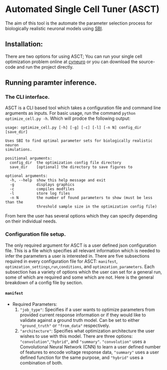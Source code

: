 # Automated Single Cell Tuner (ASCT)
The aim of this tool is the automate the parameter selection process for biologically realistic neuronal models using [SBI](https://www.mackelab.org/sbi/).

## Installation:
There are two options for using ASCT; You can run your single cell optimization problem online at [cyneuro](https://engineering.missouri.edu/research/research-initiatives/cyneuro/) or you can download the source-code and run the project directly.

## Running paramter inference.
### The CLI interface.
ASCT is a CLI based tool which takes a configuration file and command line arguments as inputs. For basic usage, run the command ```python optimize_cell.py -h```. Which will prodce the following output:
```
usage: optimize_cell.py [-h] [-g] [-c] [-l] [-n N] config_dir [save_dir]

Uses SBI to find optimal parameter sets for biologically realistic neuron
simulations.

positional arguments:
  config_dir  the optimization config file directory
  save_dir    [optional] the directory to save figures to

optional arguments:
  -h, --help  show this help message and exit
  -g          displays graphics
  -c          compiles modfiles
  -l          store log files
  -n N        the number of found parameters to show (must be less than the
              threshold sample size in the optimization config file)
```
From here the user has several options which they can specify depending on their individual needs.

### Configuration file setup.
The only required argument for ASCT is a user defined json configuration file. This is a file which specifies all relevant information which is needed to infer the parameters a user is interested in. There are five subsections required in every configuration file for ASCT: ```manifest```, ```optimzation_settings```,```run```,```conditions```, and ```optimzation_parameters```. Each subsection has a variety of options which the user can set for a general run, some of which are required and some which are not. Here is the general breakdown of a config file by section.
#### ```manifest```
* Required Parameters:
    1. ```"job_type"```: Specifies if a user wants to optimize parameters from provided current response information or if they would like to validate against a ground truth model. Can be set to either ```"ground_truth"``` or ```"from_data"``` respectively.
    2. ```"architecture"```: Specifies what optimization architecture the user wishes to use with this model. There are three options: ```"convolution"```,```"hybrid"```, and ```"summary"```. ```"convolution"``` uses a Convolutional Neural Network (CNN) to learn a user defined number of features to encode voltage response data, ```"summary"``` uses a user defined function for the same purpose, and ```"hybrid"``` uses a combination of both.
